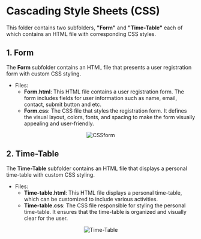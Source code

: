 # Cascading Style Sheets (CSS)

This folder contains two subfolders, **"Form"** and **"Time-Table"** each of which contains an HTML file with corresponding CSS styles.

## 1. Form
The **Form** subfolder contains an HTML file that presents a user registration form with custom CSS styling.

* Files: 
     - **Form.html**: This HTML file contains a user registration form. The form includes fields for user information such as name, email, contact, submit button and etc. 
     - **Form.css**: The CSS file that styles the registration form. It defines the visual layout, colors, fonts, and spacing to make the form visually appealing and user-friendly.

<p align="center">
<img alt="CSSform" src="https://github.com/niveditakaur/Triweb-Learning/assets/120108968/5f41dc6f-d2b2-443c-a2d8-5d273b6ac716">
</p>

## 2. Time-Table
The **Time-Table** subfolder contains an HTML file that displays a personal time-table with custom CSS styling.

* Files: 
     - **Time-table.html**: This HTML file displays a personal time-table, which can be customized to include various activities. 
     - **Time-table.css**: The CSS file responsible for styling the personal time-table. It ensures that the time-table is organized and visually clear for the user.

<p align="center">
<img alt="Time-Table" src="https://github.com/niveditakaur/Triweb-Learning/assets/120108968/425efa78-7271-459d-b2c4-9a072fa5b4b3">
</p>
